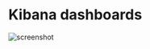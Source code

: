 Kibana dashboards
=================


![screenshot](http://farm8.staticflickr.com/7440/9532567883_db82ff0dac_o.png)